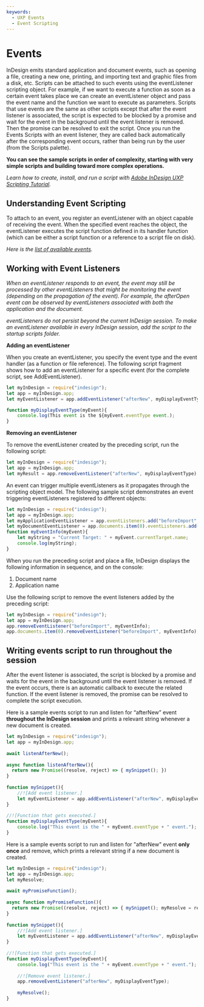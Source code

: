 ```yaml
---
keywords:
  - UXP Events
  - Event Scripting
---
```

# Events

InDesign emits standard application and document events, such as opening a file, creating a new one, printing, and importing text and graphic files from a disk, etc. Scripts can be attached to such events using the eventListener scripting object. For example, if we want to execute a function as soon as a certain event takes place we can create an eventListener object and pass the event name and the function we want to execute as parameters. Scripts that use events are the same as other scripts except that after the event listener is associated, the script is expected to be blocked by a promise and wait for the event in the background until the event listener is removed. Then the promise can be resolved to exit the script. Once you run the Events Scripts with an event listener, they are called back automatically after the corresponding event occurs, rather than being run by the user (from the Scripts palette).

**You can see the sample scripts in order of complexity, starting with very simple scripts and building toward more complex operations.**

*Learn how to create, install, and run a script with [Adobe InDesign UXP Scripting Tutorial](../../guides/getting-started/).*

## Understanding Event Scripting
To attach to an event, you register an eventListener with an object capable of receiving the event. When the specified event reaches the object, the eventListener executes the script function defined in its handler function (which can be either a script function or a reference to a script file on disk).
>
*Here is the [list of available events](/indesign/dom/api/e/Event/).*

## Working with Event Listeners

*When an eventListener responds to an event, the event may still be processed by other eventListeners that might be monitoring the event (depending on the propagation of the event). For example, the afterOpen event can be observed by eventListeners associated with both the application and the document.*

*eventListeners do not persist beyond the current InDesign session. To make an eventListener available in every InDesign session, add the script to the startup scripts folder.*

**Adding an eventListener**

When you create an eventListener, you specify the event type and the event handler (as a function or file reference). The following script fragment shows how to add an eventListener for a specific event (for the complete script, see AddEventListener).

```js
let myInDesign = require("indesign");
let app = myInDesign.app;
let myEventListener = app.addEventListener("afterNew", myDisplayEventType);

function myDisplayEventType(myEvent){
    console.log(This event is the ${myEvent.eventType event.);
}
```

**Removing an eventListener**

To remove the eventListener created by the preceding script, run the following script:

```js
let myInDesign = require("indesign");
let app = myInDesign.app;
let myResult = app.removeEventListener("afterNew", myDisplayEventType);
```

An event can trigger multiple eventListeners as it propagates through the scripting object model. The following sample script demonstrates an event triggering eventListeners registered to different objects:

```js
let myInDesign = require("indesign");
let app = myInDesign.app;
let myApplicationEventListener = app.eventListeners.add("beforeImport", myEventInfo);
let myDocumentEventListener = app.documents.item(0).eventListeners.add("beforeImport", myEventInfo);
function myEventInfo(myEvent){
    let myString = "Current Target: " + myEvent.currentTarget.name;
    console.log(myString);
}
```
When you run the preceding script and place a file, InDesign displays the following information in sequence, and on the console:
1. Document name
2. Application name

Use the following script to remove the event listeners added by the preceding script:

```js
let myInDesign = require("indesign");
let app = myInDesign.app;
app.removeEventListener("beforeImport", myEventInfo);
app.documents.item(0).removeEventListener("beforeImport", myEventInfo);
```

## Writing events script to run throughout the session
After the event listener is associated, the script is blocked by a promise and waits for the event in the background until the event listener is removed. If the event occurs, there is an automatic callback to execute the related function. If the event listener is removed, the promise can be resolved to complete the script execution.

Here is a sample events script to run and listen for “afterNew” event **throughout the InDesign session** and prints a relevant string whenever a new document is created.

```js
let myInDesign = require("indesign");
let app = myInDesign.app;
 
await listenAfterNew();
 
async function listenAfterNew(){
  return new Promise((resolve, reject) => { mySnippet(); })
}
 
function mySnippet(){
    //![Add event listener.]
    let myEventListener = app.addEventListener("afterNew", myDisplayEventType);
}
 
//![Function that gets executed.]
function myDisplayEventType(myEvent){
    console.log("This event is the " + myEvent.eventType + " event.");
}
```
Here is a sample events script to run and listen for "afterNew" event **only once** and remove, which prints a relevant string if a new document is created.

```js
let myInDesign = require("indesign");
let app = myInDesign.app;
let myResolve;
 
await myPromiseFunction();
 
async function myPromiseFunction(){
  return new Promise((resolve, reject) => { mySnippet(); myResolve = resolve;});
}
 
function mySnippet(){
    //![Add event listener.]
    let myEventListener = app.addEventListener("afterNew", myDisplayEventType);
}
 
//![Function that gets executed.]
function myDisplayEventType(myEvent){
    console.log("This event is the " + myEvent.eventType + " event.");
 
    //![Remove event listener.]
    app.removeEventListener("afterNew", myDisplayEventType);
 
    myResolve();
}   
```